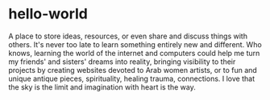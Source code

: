 # hello-world
A place to store ideas, resources, or even share and discuss things with others.
It's never too late to learn something entirely new and different. Who knows, learning the world of the internet and computers could help me turn my friends' and sisters' dreams into reality, bringing visibility to their projects by creating websites devoted to Arab women artists, or to fun and unique antique pieces, spirituality, healing trauma, connections. I love that the sky is the limit and imagination with heart is the way.
